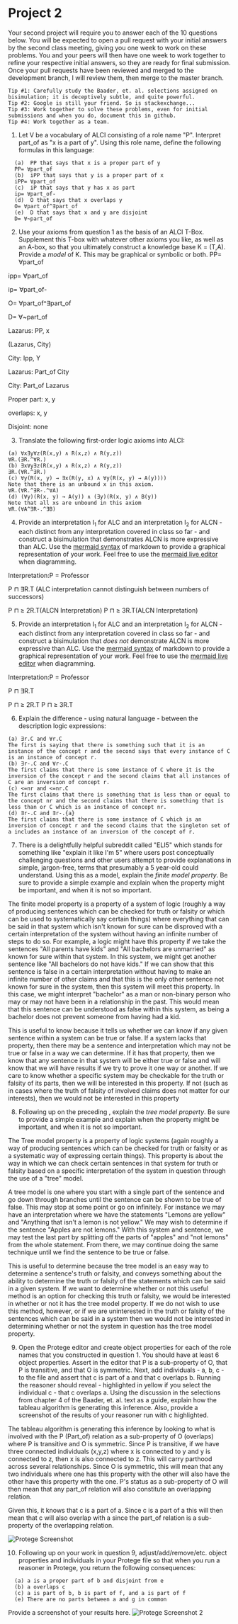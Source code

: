 # Project 2

Your second project will require you to answer each of the 10 questions below.  You will be expected to open a pull request with your initial answers by the second class meeting, giving you one week to work on these problems. You and your peers will then have one week to work together to refine your respective initial answers, so they are ready for final submission. Once your pull requests have been reviewed and merged to the development branch, I will review them, then merge to the master branch. 

```
Tip #1: Carefully study the Baader, et. al. selections assigned on bisimulation; it is deceptively subtle, and quite powerful. 
Tip #2: Google is still your friend. So is stackexchange...
Tip #3: Work together to solve these problems, even for initial submissions and when you do, document this in github. 
Tip #4: Work together as a team. 
```

1. Let V be a vocabulary of ALCI consisting of a role name "P". Interpret part_of as "x is a part of y". Using this role name, define the following formulas in this language:
```
  (a)  PP that says that x is a proper part of y
  PP= ∀part_of
  (b)  iPP that says that y is a proper part of x
  iPP= ∀part_of
  (c)  iP that says that y has x as part
  ip= ∀part_of-
  (d)  O that says that x overlaps y
  O= ∀part_of^∃part_of
  (e)  D that says that x and y are disjoint
  D= ∀~part_of
```

2. Use your axioms from question 1 as the basis of an ALCI T-Box. Supplement this T-box with whatever other axioms you like, as well as an A-box, so that you ultimately construct a knowledge base K = (T,A). Provide a _model_ of K. This may be graphical or symbolic or both. 
PP= ∀part_of

ipp= ∀part_of

ip= ∀part_of-

O= ∀part_of^∃part_of

D= ∀~part_of

Lazarus: PP, x

(Lazarus, City)

City: Ipp, Y

Lazarus: Part_of City

City: Part_of Lazarus

Proper part: x, y

overlaps: x, y

Disjoint: none

3. Translate the following first-order logic axioms into ALCI: 
```
(a) ∀x∃y∀z(R(x,y) ∧ R(x,z) ∧ R(y,z))
∀R.(∃R.^∀R.)
(b) ∃x∀y∃z(R(x,y) ∧ R(x,z) ∧ R(y,z))
∃R.(∀R.^∃R.)
(c) ∀y(R(x, y) → ∃x(R(y, x) ∧ ∀y(R(x, y) → A(y))))
Note that there is an unbound x in this axiom.
∀R.(∀R.^∃R-.^∀A)
(d) (∀y)(R(x, y) → A(y)) ∧ (∃y)(R(x, y) ∧ B(y))
Note that all xs are unbound in this axiom
∀R.(∀A^∃R-.^∃B)
```
4. Provide an interpretation I<sub>1</sub> for ALC and an interpretation I<sub>2</sub> for ALCN - each distinct from any interpretation covered in class so far - and construct a bisimulation that demonstrates ALCN is more expressive than ALC. Use the [mermaid syntax](https://github.com/mermaid-js/mermaid) of markdown to provide a graphical representation of your work. Feel free to use the [mermaid live editor](https://mermaid.live/) when diagramming. 

Interpretation:P = Professor

P ⊓ ∃R.T (ALC interpretation cannot distinguish between numbers of successors)

P ⊓ ≥ 2R.T(ALCN Interpretation)
P ⊓ ≥ 3R.T(ALCN Interpretation)



5. Provide an interpretation I<sub>1</sub> for ALC and an interpretation I<sub>2</sub> for ALCN - each distinct from any interpretation covered in class so far - and construct a bisimulation that _does not_ demonstrate ALCN is more expressive than ALC. Use the [mermaid syntax](https://github.com/mermaid-js/mermaid) of markdown to provide a graphical representation of your work. Feel free to use the [mermaid live editor](https://mermaid.live/) when diagramming. 

Interpretation:P = Professor

P ⊓ ∃R.T 

P ⊓ ≥ 2R.T
P ⊓ ≥ 3R.T


6. Explain the difference - using natural language - between the description logic expressions:
  ```
  (a) ∃r.C and ∀r.C
  The first is saying that there is something such that it is an instance of the concept r and the second says that every instance of C is an instance of concept r.
  (b) ∃r-.C and ∀r-.C
  The first claims that there is some instance of C where it is the inversion of the concept r and the second claims that all instances of C are an inversion of concept r.
  (c) <=nr and <=nr.C
  The first claims that there is something that is less than or equal to the concept nr and the second claims that there is something that is less than or C which is an instance of concept nr.
  (d) ∃r-.C and ∃r-.{a} 
  The first claims that there is some instance of C which is an inversion of concept r and the second claims that the singleton set of a includes an instance of an inversion of the concept of r.
```

7. There is a delightfully helpful subreddit called "ELI5" which stands for something like "explain it like I'm 5" where users post conceptually challenging questions and other users attempt to provide explanations in simple, jargon-free, terms that presumably a 5 year-old could understand. Using this as a model, explain the _finite model property_. Be sure to provide a simple example and explain when the property might be important, and when it is not so important. 

The finite model property is a property of a system of logic (roughly a way of producing sentences which can be checked for truth or falsity or which can be used to systematically say certain things) where everything that can be said in that system which isn't known for sure can be disproved with a certain interpretation of the system without having an infinite number of steps to do so. For example, a logic might have this property if we take the sentences "All parents have kids" and "All bachelors are unmarried" as known for sure within that system. In this system, we might get another sentence like "All bachelors do not have kids." If we can show that this sentence is false in a certain interpretation without having to make an infinite number of other claims and that this is the only other sentence not known for sure in the system, then this system will meet this property. In this case, we might interpret "bachelor" as a man or non-binary person who may or may not have been in a relationship in the past. This would mean that this sentence can be understood as false within this system, as being a bachelor does not prevent someone from having had a kid.

This is useful to know because it tells us whether we can know if any given sentence within a system can be true or false. If a system lacks that property, then there may be a sentence and interpretation which may not be true or false in a way we can determine. If it has that property, then we know that any sentence in that system will be either true or false and will know that we will have results if we try to prove it one way or another. If we care to know whether a specific system may be checkable for the truth or falsity of its parts, then we will be interested in this property. If not (such as in cases where the truth of falsity of involved claims does not matter for our interests), then we would not be interested in this property

8. Following up on the preceding , explain the _tree model property_. Be sure to provide a simple example and explain when the property might be important, and when it is not so important. 

The Tree model property is a property of logic systems (again roughly a way of producing sentences which can be checked for truth or falsity or as a systematic way of expressing certain things). This property is about the way in which we can check certain sentences in that system for truth or falsity based on a specific interpretation of the system in question through the use of a "tree" model. 

A tree model is one where you start with a single part of the sentence and go down through branches until the sentence can be shown to be true of false. This may stop at some point or go on infinitely. For instance we may have an interpretation where we have the statements "Lemons are yellow" and "Anything that isn't a lemon is not yellow." We may wish to determine if the sentence "Apples are not lemons." With this system and sentence, we may test the last part by splitting off the parts of "apples" and "not lemons" from the whole statement. From there, we may continue doing the same technique until we find the sentence to be true or false.

This is useful to determine because the tree model is an easy way to determine a sentence's truth or falsity, and conveys something about the ability to determine the truth or falsity of the statements which can be said in a given system. If we want to determine whether or not this useful method is an option for checking this truth or falsity, we would be interested in whether or not it has the tree model property. If we do not wish to use this method, however, or if we are uninterested in the truth or falsity of the sentences which can be said in a system then we would not be interested in determining whether or not the system in question has the tree model property.

9. Open the Protege editor and create object properties for each of the role names that you constructed in question 1. You should have at least 6 object properties. Assert in the editor that P is a sub-property of O, that P is transitive, and that O is symmetric. Next, add individuals - a, b, c - to the file and assert that c is part of a and that c overlaps b. Running the reasoner should reveal - highlighted in yellow if you select the individual c - that c overlaps a. Using the discussion in the selections from chapter 4 of the Baader, et. al. text as a guide, explain how the tableau algorithm is generating this inference. Also, provide a screenshot of the results of your reasoner run with c highlighted. 

The tableau algorithm is generating this inference by looking to what is involved with the P (Part_of) relation as a sub-property of O (overlaps) where P is transitive and O is symmetric. Since P is transitive, if we have three connected individuals (x,y,z) where x is connected to y and y is connected to z, then x is also connected to z. This will carry parthood across several relationships. Since O is symmetric, this will mean that any two individuals where one has this property with the other will also have the other have this property with the one. P's status as a sub-property of O will then mean that any part_of relation will also constitute an overlapping relation. 

Given this, it knows that c is a part of a. Since c is a part of a this will then mean that c will also overlap with a since the part_of relation is a sub-property of the overlapping relation.


![Protege Screenshot](https://user-images.githubusercontent.com/123973744/220014416-0fe043bd-dfbd-4c11-9d5e-db95f64e3b46.png)


10. Following up on your work in question 9, adjust/add/remove/etc. object properties and individuals in your Protege file so that when you run a reasoner in Protege, you return the following consequences: 
```
  (a) a is a proper part of b and disjoint from e
  (b) a overlaps c
  (c) a is part of b, b is part of f, and a is part of f
  (e) There are no parts between a and g in common
```
Provide a screenshot of your results here. 
![Protege Screenshot 2](https://user-images.githubusercontent.com/123973744/220016598-9a7a57d0-3237-4b01-a1e5-9e87497340ae.png)
